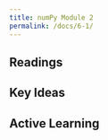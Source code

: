 ```yaml
---
title: numPy Module 2
permalink: /docs/6-1/
---
```


## Readings


## Key Ideas


## Active Learning